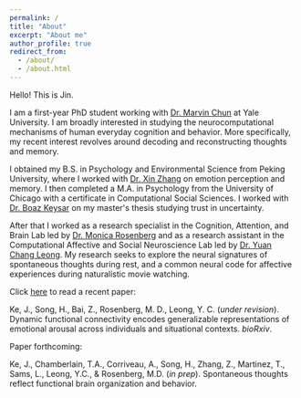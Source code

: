 ```yaml
---
permalink: /
title: "About"
excerpt: "About me"
author_profile: true
redirect_from: 
  - /about/
  - /about.html
---
```



Hello! This is Jin. 

I am a first-year PhD student working with [Dr. Marvin Chun](https://www.marvinchun.com/) at Yale University. I am broadly interested in studying the neurocomputational mechanisms of human everyday cognition and behavior. More specifically, my recent interest revolves around decoding and reconstructing thoughts and memory.

I obtained my B.S. in Psychology and Environmental Science from Peking University, where I worked with [Dr. Xin Zhang](https://www.psy.pku.edu.cn/szdw/qzjy/fjs/zx/index.htm) on emotion perception and memory. I then completed a M.A. in Psychology from the University of Chicago with a certificate in Computational Social Sciences. I worked with [Dr. Boaz Keysar](https://mdl.uchicago.edu/) on my master's thesis studying trust in uncertainty.

After that I worked as a research specialist in the Cognition, Attention, and Brain Lab led by [Dr. Monica Rosenberg](https://cablab.uchicago.edu/) and as a research assistant in the Computational Affective and Social Neuroscience Lab led by [Dr. Yuan Chang Leong](https://mcnlab.uchicago.edu/). My research seeks to explore the neural signatures of spontaneous thoughts during rest, and a common neural code for affective experiences during naturalistic movie watching.

Click [here](https://www.biorxiv.org/content/10.1101/2023.11.14.566767v1) to read a recent paper:

Ke, J., Song, H., Bai, Z., Rosenberg, M. D., Leong, Y. C. (_under revision_). Dynamic functional connectivity encodes generalizable representations of emotional arousal across individuals and situational contexts. _bioRxiv_.

Paper forthcoming:

Ke, J., Chamberlain, T.A., Corriveau, A., Song, H., Zhang, Z., Martinez, T., Sams, L., Leong, Y.C., & Rosenberg, M.D. (_in prep_). Spontaneous thoughts reflect functional brain organization and behavior.
